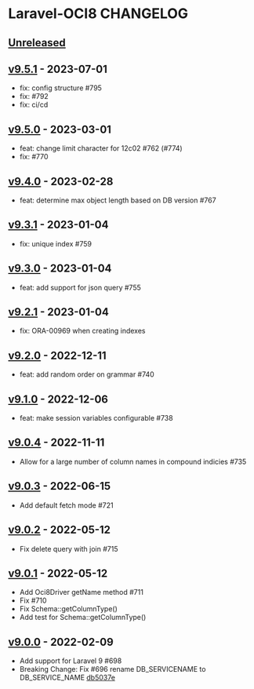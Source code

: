 # Laravel-OCI8 CHANGELOG

## [Unreleased](https://github.com/yajra/laravel-oci8/compare/v9.0.0...9.x)

## [v9.5.1](https://github.com/yajra/laravel-oci8/compare/v9.5.0...v9.5.1) - 2023-07-01

- fix: config structure #795
- fix: #792 
- fix: ci/cd

## [v9.5.0](https://github.com/yajra/laravel-oci8/compare/v9.4.0...v9.5.0) - 2023-03-01

- feat: change limit character for 12c02 #762 (#774)
- fix: #770

## [v9.4.0](https://github.com/yajra/laravel-oci8/compare/v9.3.1...v9.4.0) - 2023-02-28

- feat: determine max object length based on DB version #767

## [v9.3.1](https://github.com/yajra/laravel-oci8/compare/v9.3.0...v9.3.1) - 2023-01-04

- fix: unique index #759

## [v9.3.0](https://github.com/yajra/laravel-oci8/compare/v9.2.1...v9.3.0) - 2023-01-04

- feat: add support for json query #755

## [v9.2.1](https://github.com/yajra/laravel-oci8/compare/v9.2.0...v9.2.1) - 2023-01-04

- fix: ORA-00969 when creating indexes

## [v9.2.0](https://github.com/yajra/laravel-oci8/compare/v9.1.0...v9.2.0) - 2022-12-11

- feat: add random order on grammar #740

## [v9.1.0](https://github.com/yajra/laravel-oci8/compare/v9.0.4...v9.1.0) - 2022-12-06

- feat: make session variables configurable #738

## [v9.0.4](https://github.com/yajra/laravel-oci8/compare/v9.0.3...v9.0.4) - 2022-11-11

- Allow for a large number of column names in compound indicies #735

## [v9.0.3](https://github.com/yajra/laravel-oci8/compare/v9.0.2...v9.0.3) - 2022-06-15

- Add default fetch mode #721

## [v9.0.2](https://github.com/yajra/laravel-oci8/compare/v9.0.1...v9.0.2) - 2022-05-12

- Fix delete query with join #715

## [v9.0.1](https://github.com/yajra/laravel-oci8/compare/v9.0.0...v9.0.1) - 2022-05-12

- Add Oci8Driver getName method #711
- Fix #710
- Fix Schema::getColumnType()
- Add test for Schema::getColumnType()

## [v9.0.0](https://github.com/yajra/laravel-oci8/compare/8.x...v9.0.0) - 2022-02-09

- Add support for Laravel 9 #698
- Breaking Change: Fix #696 rename DB_SERVICENAME to DB_SERVICE_NAME [db5037e](https://github.com/yajra/laravel-oci8/commit/db5037eb83bfadf3c1400d8c5780d3270e7c315f)
